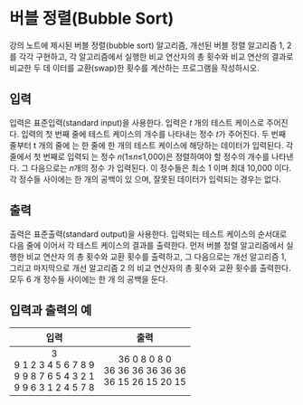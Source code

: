 # 버블 정렬(Bubble Sort)

강의 노트에 제시된 버블 정렬(bubble sort) 알고리즘, 개선된 버블 정렬 알고리즘 1, 2 를 각각 구현하고, 각 알고리즘에서 실행한 비교 연산자의 총 횟수와 비교 연산의 결과로 비교한 두 데 이터를 교환(swap)한 횟수를 계산하는 프로그램을 작성하시오.

## 입력

입력은 표준입력(standard input)을 사용한다. 입력은 𝑡 개의 테스트 케이스로 주어진다. 입력의 첫 번째 줄에 테스트 케이스의 개수를 나타내는 정수 𝑡가 주어진다. 두 번째 줄부터 t 개의 줄에 는 한 줄에 한 개의 테스트 케이스에 해당하는 데이터가 입력된다. 각 줄에서 첫 번째로 입력되 는 정수 𝑛(1≤𝑛≤1,000)은 정렬하여야 할 정수의 개수를 나타낸다. 그 다음으로는 𝑛개의 정수 가 입력된다. 이 정수들은 최소 1 이며 최대 10,000 이다. 각 정수들 사이에는 한 개의 공백이 있 으며, 잘못된 데이터가 입력되는 경우는 없다.

## 출력

출력은 표준출력(standard output)을 사용한다. 입력되는 테스트 케이스의 순서대로 다음 줄에 이어서 각 테스트 케이스의 결과를 출력한다. 먼저 버블 정렬 알고리즘에서 실행한 비교 연산자 의 총 횟수와 교환 횟수를 출력하고, 그 다음으로는 개선 알고리즘 1, 그리고 마지막으로 개선 알고리즘 2 의 비교 연산자의 총 횟수와 교환 횟수를 출력한다. 모두 6 개 정수들 사이에는 한 개 의 공백을 둔다.

## 입력과 출력의 예

|                                      입력                                       |                            출력                             |
| :-----------------------------------------------------------------------------: | :---------------------------------------------------------: |
| 3 <br/> 9 1 2 3 4 5 6 7 8 9 <br/> 9 9 8 7 6 5 4 3 2 1 <br/> 9 9 6 3 1 2 4 5 7 8 | 36 0 8 0 8 0 <br/> 36 36 36 36 36 36 <br/>36 15 26 15 20 15 |
